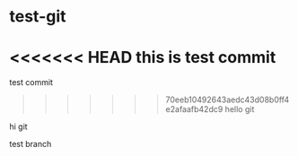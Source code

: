 # test-git

<<<<<<< HEAD
this is test commit
=======
test commit
>>>>>>> 70eeb10492643aedc43d08b0ff4e2afaafb42dc9
hello git   

hi git

test branch
